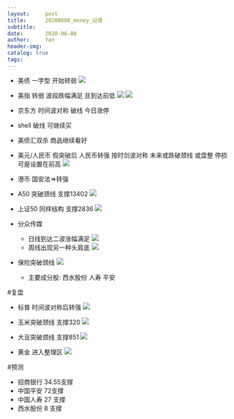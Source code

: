 ```yaml
---
layout:     post
title:      20200608_money_记录
subtitle:   
date:       2020-06-08
author:     Yan
header-img: 
catalog: true
tags:
---
```


* 美债 一字型 开始转弱
![](../img/test.mp4_20200609_000230.375.jpg)

* 美指 转弱 波段跌幅满足 且到达前低
![](../img/test.mp4_20200608_235947.062.jpg)
![](../img/test.mp4_20200609_000054.312.jpg)


* 京东方 时间波对称 破线 今日涨停

* shell 破线 可继续买

* 美债汇双杀 商品继续看好

* 美元/人民币  假突破后 人民币转强 按时剑波对称 未来或跌破颈线 或盘整 停损可是设置在前高
![](../img/test.mp4_20200609_000546.625.jpg)

* 港币 国安法=>转强

* A50 突破颈线 支撑13402
![](../img/test.mp4_20200609_000945.968.jpg)

* 上证50 同样结构  支撑2836
![](../img/test.mp4_20200609_001118.171.jpg)

* 分众传媒 
  * 日线到达二波涨幅满足
![](../img/test.mp4_20200609_001352.156.jpg)
  * 周线出现另一种头肩底
![](../img/test.mp4_20200609_001546.421.jpg)
 

* 保险突破颈线
![](../img/test.mp4_20200609_003027.687.jpg)

  * 主要成分股: 西水股份 人寿 平安
  
#复盘
* 标普 时间波对称后转强
![](../img/test.mp4_20200608_235704.562.jpg)

* 玉米突破颈线 支撑320
![](../img/test.mp4_20200609_011255.156.jpg)

* 大豆突破颈线 支撑851
![](../img/test.mp4_20200609_011341.375.jpg)

* 黄金 进入整理区
![](../img/test.mp4_20200609_011714.953.jpg)

#预测
* 招商银行 34.55支撑
* 中国平安 72支撑
* 中国人寿 27 支撑
* 西水股份 8 支撑
